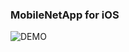 ### MobileNetApp for iOS

![DEMO](https://github.com/tucan9389/mot-ios-tensorflow/blob/master/demo/MobileNetApp_test001.gif?raw=true)
